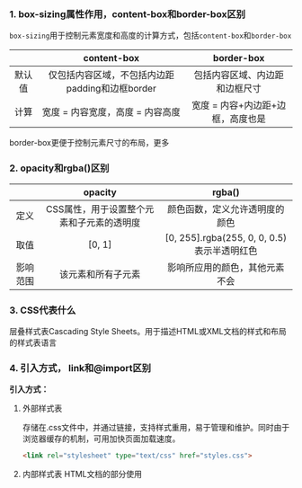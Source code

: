 ### 1. box-sizing属性作用，content-box和border-box区别

`box-sizing`用于控制元素宽度和高度的计算方式，包括`content-box`和`border-box`

|        |                   content-box                   |            border-box             |
| :----: | :---------------------------------------------: | :-------------------------------: |
| 默认值 | 仅包括内容区域，不包括内边距padding和边框border |  包括内容区域、内边距和边框尺寸   |
|  计算  |        宽度 = 内容宽度，高度 = 内容高度         | 宽度 = 内容+内边距+边框，高度也是 |

border-box更便于控制元素尺寸的布局，更多

### 2. opacity和rgba()区别

|          |                  opacity                  |                   rgba()                    |
| :------: | :---------------------------------------: | :-----------------------------------------: |
|   定义   | CSS属性，用于设置整个元素和子元素的透明度 |       颜色函数，定义允许透明度的颜色        |
|   取值   |                  [0, 1]                   | [0, 255].rgba(255, 0, 0, 0.5)表示半透明红色 |
| 影响范围 |            该元素和所有子元素             |       影响所应用的颜色，其他元素不会        |

### 3. CSS代表什么

层叠样式表Cascading Style Sheets。用于描述HTML或XML文档的样式和布局的样式表语言

### 4. 引入方式， link和@import区别

**引入方式：**

1. 外部样式表 <link>

   存储在.css文件中，并通过<link>链接，支持样式重用，易于管理和维护。同时由于浏览器缓存的机制，可用加快页面加载速度。

   ```html
   <link rel="stylesheet" type="text/css" href="styles.css">
   ```

   

2. 内部样式表 HTML文档的<head>部分使用<style>标签写

   单个文档，小网站

   ```html
   <style>
       body {
           background-color: lightblue;
       }
   </style>
   ```

3. 内联样式:在HTML元素的style属性中设置

   优先级最高，影响性能

```html
<h1 style="color: blue;">Hello World</h1>
```

|              |       link更优       |                   @import                   |
| :----------: | :------------------: | :-----------------------------------------: |
|   语法位置   | HTML文档的<head>部分 |                CSS规则的顶部                |
|   加载顺序   |   页面加载立即生效   |               等主CSS加载完成               |
| 支持的浏览器 |         所有         |               旧版可能不一致                |
|   使用场景   |  大型网站的样式文件  | 从一份主样式表引入其他样式表，用于模块化CSS |

### 5. 基本语句构成

```css
选择器 {
	属性: 属性值;	
}
```

**选择器：**

- 元素选择器: h1, p
- 类选择器：.className
- ID选择器：#idname
- 组合选择器：div > p

**属性：**

color, font-size, margin...

**属性值：**

red/.. 16px 10%

### 6. 盒模型

1. **内容区域Content**：元素实际显示内容区域，大小由width和height决定。实际内容区域，如文本、图像
2. **内边距Padding**：内容区域和边框之间的空间，背景颜色和元素背景颜色相同。透明
3. **边框Border**：包围内容和内边距的线，通过border设置边框宽度、样式和颜色
4. **外边距**：边框外部的空间，与其他元素或页面边缘距离，通过margin设置，透明而无颜色

通过box-sizing属性，选择使用content-box或border-box盒模型

- **标准盒模型 (W3C Box Model)**：content-box，**宽度和高度只包括内容区域**，内边距和边框的宽度会被加到最终的尺寸上。
- **IE 盒模型**：border-box，**宽度和高度包括了内容、内边距和边框**，使得总宽度和总高度等于指定值。

### 7. CSS规则的组成

1. **选择器**：指定要应用样式的HTML元素
2. **声明块**：包含一个或多个声明
3. **声明**：属性和值组成
4. **属性：**描述样式特征
5. **值**：具体样式值

### 8. CSS选择器种类

1. **基础选择器**

- 元素选择器：指定元素 <div> <p>
- 类选择器：.class-name
- ID选择器：#id-name
- 通配符选择器：*

2. **组合选择器**

- 后代选择器：div p所有div内部的p元素
- 子选择器：ul>li 选中ul下直接的li元素
- 相邻兄弟选择器：h1+p 选中h1后面紧跟的第一个p元素
- 一般兄弟选择器：h1~p 所有h1后面的p元素

3. **属性选择器**

元素的属性值

[type="text"] 所有type为text的输入元素

4. **伪类选择器**

元素的特定状态

:hover 选中鼠标悬停

5. **伪元素选择器**

选中元素的特定部分

::before 在元素前添加内容

6. **群组选择器**

h1, h2, h3同时选中h1/h2/h3

### 9. ID选择器和类选择器区别

|        |         ID选择器         |         类选择器         |
| :----: | :----------------------: | :----------------------: |
|  语法  |         #id-name         |       .class-name        |
| 唯一性 | 唯一，每个元素只能有一个 |   多个元素可共享一个类   |
| 优先级 |            高            |            低            |
|  用途  |     唯一标识单个元素     | 样式相似的多个元素，复用 |

### 10. padding和margin区别

|                |     Padding      |                       Margin                       |
| :------------: | :--------------: | :------------------------------------------------: |
|      定义      | 内边距，元素内部 |                  外边距，元素外部                  |
|  影响元素大小  |       影响       |                       不影响                       |
| 背景颜色和边框 |    和元素同色    |                     不显示颜色                     |
|    合并特性    |      不合并      | 垂直合并，有相同外边距时，合并成为一个较大的外边距 |

### 11. position的值

1. **static**：默认值，正常定位
2. **relative**：相对定位，根据正常定位偏移
3. **absolute**：绝对定位，相对于已定位的父元素定位
4. **fixed**：固定定位，滚动时不移动
5. **sticky**：粘性定位，滚动到指定位置，元素粘在那个位置

### 12. 如何使用媒体查询

基本语法

```css
@media 媒体类型 and (条件) {
	/* CSS样式 */
}
```

查询屏幕宽度

```css
@media (max-width: 600px) {
    body {
        /* 屏幕宽度小于600设置背景色 */
        background-color: lightblue;
    }
}
```

多个条件

```css
@media (min-width: 600px) and (max-width: 1200px) {
    body {
        font-size: 18px; /* 在屏幕宽度在600px到1200px之间时设置字体大小 */
    }
}
```

目标特定设备类型

```css
@media print {
    body {
        font-size: 12pt; /* 在打印时设置字体大小 */
    }
}
```

使用不同媒体特性

```css
@media (orientation: landscape) {
    body {
        background-color: lightgreen; /* 在横屏模式下设置背景色 */
    }
}
```

### 13. 设置边框样式

```css
.box {
    border: 2px solid blue;	/* 所有边框 */
    border-top: 1px;	/* 上下左右 */
    border-right: 1px;
    border-left: 1px;
    border-bottom: 1px;
    border-width: 3px;	  /* 宽度 */	
    border-style: groove; /* 边框样式 */
    border-color: orange; /* 边框颜色 */
}
```

常用的边框样式

- `none`: 没有边框
- `solid`: 实线边框
- `dashed`: 虚线边框
- `dotted`: 点线边框
- `double`: 双线边框
- `groove`: 3D 凹槽效果
- `ridge`: 3D 脊效果
- `inset`: 3D 内嵌效果
- `outset`: 3D 凸起效果

### 14. 隐藏元素但保留占位

```html
<div class="hidden"></div>
```

```css
.transparent {
    opacity: 0; /* 0 代表完全透明，1 代表完全不透明 */
}
```

使用固定的高度和宽度:zero:

### 15. 设置边距和填充

边距：

- 设定元素与**其他元素**之间的空间
- 上下左右：mt mr mb ml
- 可以自动调整，如margin:auto 元素居中
- 支持负值，元素重叠

填充：

- 设定元素与**边框**的空间
- 上下左右：pt pr pb pl
- 影响实际尺寸，不会和其他元素重叠

### 16. CSS样式应用到HTML

1. 内联样式：`style`

```html
<h1 style="color: blue; font-size: 20px;">Hello World</h1>
```

2. 内部样式表： `<style>`

```html
<head>
    <style>
        h1 {
            color: blue;
            font-size: 20px;
        }
    </style>
</head>
<body>
    <h1>Hello World</h1>
</body>
```

3. 外部样式表： `<link>`

```html
<head>
    <link rel="stylesheet" type="text/css" href="styles.css">
</head>
<body>
    <h1>Hello World</h1>
</body>
```

4. import

```html
@import url("another-styles.css");
```

- 内联优先级最高，但不利于维护
- 内部样式表小项目
- 外部样式表大型项目，复用和分离

### 17. 设置背景颜色和图片

```css
/* 设置背景颜色和背景图片 */
.element {
    background-color: #f0f0f0; /* 背景颜色 */
    background-image: url('path/to/your/image.jpg'); /* 背景图片 */
    background-size: cover; /* 让背景图片覆盖整个元素 */
    background-position: center; /* 背景图片居中 */
    background-repeat: no-repeat; /* 不重复背景图片 */
}
```

### 18. 对一个DOM设置CSS

1. 内联样式
2. 内嵌样式表
3. 外部样式表
4. CSS选择器：类、ID、标签名等选择器
5. Js操作：style或classList
6. CSS变量
7. CSS框架：Tailwind CSS
8. 预处理器：LESS或SASS，编译过程中生成CSS
9. 样式组件化： CSS-in-JS，将样式和组件逻辑绑定

### 19. 行内元素和块级元素区别

|                 |             行内元素             |               块级元素                |
| :-------------: | :------------------------------: | :-----------------------------------: |
|    显示行为     |    占整个容器宽度，在前后换行    |      只占内容宽度，不在前后换行       |
|   宽度和高度    |              可设置              |         不可设置，由内容决定          |
|    内部元素     |    包含其他块级元素和行内元素    |      只能包括行内元素，不能块级       |
| Margin和Padding |                有                | 只有左右Padding和margin有效，上下无效 |
|      float      | 可以浮动在左或右且影响周围的布局 |        行内元素浮动影响所在行         |
|      举例       |       <div> <p> <h1> <ul>        |          <span> <a> <strong>          |

### 20. display属性值

- block：块级	<div>
- inline：内联 <span>
- inline-block：元素不会换行，但可以设置宽高
- none：不显示页面，也不占用空间
- flex：弹性容器，根据容器方向调整子容器布局
- grid：网格
- table
- list-item：与<ul> <ol>相关
- run-iun：某些情况下，作为块级或内联元素显示

### 21. position值

- static：默认值，正常流定位，top、right、bottom、left无效
- relative：不受影响，只根据trbl定位
- absolute：根据初始定位，根据父元素
- fixed：即使滚动页面，也不移动
- sticky：跨越指定阈值为relative，达到阈值fixed

### 22. display:none和visibility:hidden区别

| display:none | visibility:hidden |
| :----------: | :---------------: |
|   完全移除   |   占位置和空间    |
| 子元素也隐藏 | 子元素仍占据空间  |

### 23. px、em、rem区别

|            |         px         |     em     |    rem     |
| :--------: | :----------------: | :--------: | :--------: |
|    基准    | 固定值，物理像素点 | 相对父元素 | 相对根元素 |
|  是否继承  |         否         |     是     |     否     |
|  维护难度  |         低         |     高     |     低     |
| 响应式适配 |         弱         |     中     |     强     |

